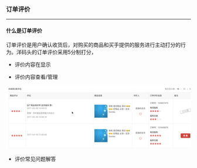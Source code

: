 ### 订单评价

---

#### 什么是订单评价

订单评价是用户确认收货后，对购买的商品和买手提供的服务进行主动打分的行为。洋码头的订单评价采用5分制打分，

* 评价内容在显示



* 评价内容查看/管理

![](/order-management/images/orderrate4.png)

* 评价常见问题解答



